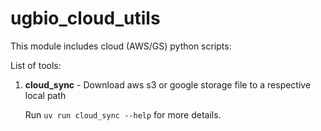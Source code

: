 # ugbio_cloud_utils

This module includes cloud (AWS/GS) python scripts:

List of tools:

1. **cloud_sync** - Download aws s3 or google storage file to a respective local path

   Run `uv run cloud_sync --help` for more details.
